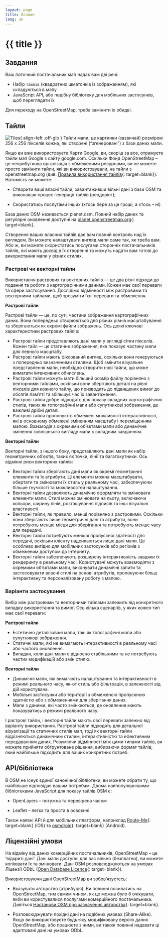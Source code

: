 ```yaml
---
layout: page
title: Основи
lang: uk
---
```


# {{ title }}

## Завдання

Ваш поточний постачальник мап надає вам дві речі:

* Набір `тайлів` (квадратних шматочків із зображенням), які складуються в мапу
* JavaScript API, або подібну бібліотеку для мобільних застосунків, щоб переглядати їх

Для переходу на OpenStreetMap, треба замінити їх обидві.

## Тайли

![Tiles](/assets/img/tiles.webp){ align=left .off-glb }
Тайли мапи, це картинки (зазвичай) розміром 256 x 256 пікселів кожна, які створені (“згенеровані”) з бази даних мапи.

Якщо ви вже використовуєте Карти Google, ви, скоріш за все, отримуєте тайли мап Google з сайту google.com. Оскільки Фонд OpenStreetMap&nbsp;– це неприбуткова організація з обмеженими ресурсами, ви не можете просто замінити тайли, які ви використовували, на тайли з openstreetmap.org (див. [Правила використання тайлів](https://wiki.openstreetmap.org/wiki/Uk:Правила_використання_тайлів){: target=blank}). Натомість ви можете:

* Створити ваші власні тайли, завантаживши вільні дані з бази OSM та виконавши процес генерації тайлів (рендерінг);

* Скористатись послугами інших (хтось бере за це гроші, а хтось&nbsp;– ні)

База даних OSM називається planet.osm. Повний набір даних та регулярні оновлення доступні на [planet.openstreetmap.org](http://planet.openstreetmap.org/){: target=blank}.

Створення ваших власних тайлів дає вам повний контроль над їх виглядом. Ви можете налаштувати вигляд мапи саме так, як треба вам. Або ж, ви можете скористатись послугами сторонніх постачальників тайлів, які мають досвід в їх створенні та можуть надати вам готові до використання мапи у різних стилях.

### Растрові чи векторні тайли

Використання растрових та векторних тайлів — це два різні підходи до подання та роботи з картографічними даними. Кожен має свої переваги та сфери застосування. Дослідімо відмінності між растровими та векторними тайлами, щоб зрозуміти їхні переваги та обмеження.

**Растрові тайли**

Растрові тайли — це, по суті, частини зображення картографічних даних. Вони попередньо створюються для різних рівнів масштабування та зберігаються як окремі файли зображень. Ось деякі ключові характеристики растрових тайлів:

* Растрові тайли представляють дані мапи у вигляді сітки пікселів. Кожен тайл — це статичне зображення, яке показує частину мапи для певного масштабу.
* Растрові тайли мають фіксований вигляд, оскільки вони генеруються з попередньо визначеними стилями. Щоб змінити візуальне представлення мапи, необхідно створити нові тайли, що може вимагати інтенсивних обчислень.
* Растрові тайли можуть мати більший розмір файлу порівняно з векторними тайлами, оскільки вони зберігають деталі на рівні пікселів для кожного тайлу, що призводить до підвищених вимог до обсягів памʼяті та збільшує час їх завантаження.
* Растрові тайли добре підходять для показу складних картографічних стилів, таких як топографічні мапи або супутникові зображення, де важливі дрібні деталі.
* Растрові тайли пропонують обмежені можливості інтерактивності, які в основному обмежені зміненням масштабу і переміщенням мапою. Взаємодія з окремими обʼєктами мапи або динамічне змінення зовнішнього вигляду мапи є складним завданням.

**Векторні тайли**

Векторні тайли, з іншого боку, представляють дані мапи як набір геометричних обʼєктів, таких як точки, лінії та багатокутники. Ось відмінні риси векторних тайлів:

* Векторні тайли зберігають дані мапи як окремі геометричні елементи та їх атрибути. Ці елементи можна масштабувати, обертати та змінювати їх стиль у реальному часі, забезпечуючи більше гнучкості та можливостей налаштування.
* Векторні тайли дозволяють динамічно оформляти та змінювати елементи мапи. Стилі можна змінювати на льоту, включаючи кольори, ширину ліній, розташування підписів та інші візуальні властивості.
* Векторні тайли, як правило, менші порівняно з растровими. Оскільки вони зберігають лише геометричні дані та атрибути, вони потребують менше місця для зберігання та потребують менше часу для передачі.
* Векторні тайли потребують меншої пропускної здатності для передачі, оскільки клієнту надсилаються лише дані мапи. Це особливо вигідно для мобільних застосунків або регіонів з обмеженим доступом до Інтернету.
* Векторні тайли забезпечують розширену інтерактивність завдяки їх рендерингу в реальному часі. Користувачі можуть взаємодіяти з окремими обʼєктами мапи, виконувати динамічні запити та застосовувати власні стилі на основі атрибутів, пропонуючи більш інтерактивну та персоналізовану роботу з мапою.

### Варіанти застосування

Вибір між растровими та векторними тайлами залежить від конкретного випадку використання та вимог. Ось кілька сценаріїв, у яких кожен тип має свої переваги:

**Растрові тайли**

* Естетично деталізовані мапи, такі як топографічні мапи або супутникові зображення.
* Статичні мапи, які не вимагають інтерактивності в реальному часі або частого оновлення.
* Випадки, коли дані мапи є відносно стабільними та не потребують частих модифікацій або змін стилю.

**Векторні тайли**

* Динамічні мапи, які вимагають налаштування та інтерактивності в режимі реального часу, як-от стиль або фільтрація, в залежності від дій користувача.
* Мобільні застосунки або території з обмеженою пропускною здатністю або з обмеженнями для зберігання даних.
* Мапи з даними, які часто змінюються, де оновлення мають показуватись в режимі реального часу.

І растрові тайли, і векторні тайли мають свої переваги залежно від варіанту використання. Растрові тайли підходять для детальної візуалізації та статичних стилів мап, тоді як векторні тайли відрізняються динамічним стилем, інтерактивністю та ефективним передаванням даних. Розуміючи відмінності між цими типами тайлів, ви можете прийняти обґрунтоване рішення, вибираючи формат тайлів, який найбільше підходить для ваших конкретних потреб.

## API/бібліотека

В OSM не існує єдиної канонічної бібліотеки, ви можете обрати ту, що найбільше відповідає вашим потребам. Двома найпопулярнішими бібліотеками JavaScript для показу тайлів OSM є:

* OpenLayers&nbsp;– потужна та перевірена часом

* Leaflet&nbsp;– легка та проста в освоєнні

Також наявні API й для мобільних платформ, наприклад [Route-Me](https://github.com/route-me/route-me){: target=blank} (iOS) та [osmdroid](https://github.com/osmdroid/osmdroid){: target=blank} (Android).

## Ліцензійні умови

На відміну від даних комерційних постачальників, OpenStreetMap&nbsp;– це ‘відкриті дані’. Дані мапи доступні для вас вільно (безплатно), ви можете копіювати їх та змінювати. Дані OSM розповсюджуються на умовах Ліцензії ODbL ([Open Database Licence](http://opendatacommons.org/licenses/odbl/summary/){: target=blank}).

Використовуючи дані OpenStreetMap ви зобовʼязуєтесь:

* Вказувати авторство (атрибуція). Ви повинні посилатись на OpenStreetMap, тим самим чином, як це можна було б очікувати, якби ви користувалися послугами комерційного постачальника. Дивіться [Настанови OSM про зазначення авторства](http://www.openstreetmap.org/copyright){: target=blank}.

* Розповсюджувати похідні дані на подібних умовах (Share-Alike). Якщо ви використовуєте будь-яку модифіковану версію даних OpenStreetMap, або працюєте з ними, ви також повинні надавати ці адаптовані дані на умовах ODbL.
